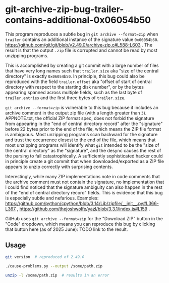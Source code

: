 # git-archive-zip-bug-trailer-contains-additional-0x06054b50

This program reproduces a subtle bug in `git archive --format=zip` when `trailer` contains an additional instance of the signature value `0x06054b50`.
https://github.com/git/git/blob/v2.49.0/archive-zip.c#L588-L603 .
The result is that the output `.zip` file is corrupted and cannot be read by most unzipping programs.

This is accomplished by creating a git commit with a large number of files that have very long names such that `trailer.size` aka "size of the central directory" is exactly `0x06054b50`.
In principle, this bug could also be reproduced with the field `trailer.offset` aka "offset of start of central directory with respect to the starting disk number",
or by the bytes appearing spanned across multiple fields, such as the last byte of `trailer.entries` and the first three bytes of `trailer.size`.

`git archive --format=zip` is vulnerable to this bug because it includes an archive comment in the output zip file (with a length greater than `3`).
APPNOTE.txt, the official ZIP format spec, does not forbid the signature from appearing in the "end of central directory record" after the "signature" before 22 bytes prior to the end of the file,
which means the ZIP file format is ambiguous.
Most unzipping programs scan backward for the signature and trust the occurrence closest to the end of the file,
which means that most unzipping programs will identify what `git` intended to be the "size of the central directory" as the "signature",
and the desync causes the rest of the parsing to fail catastrophically.
A sufficiently sophisticated hacker could in principle create a git commit that when downloaded/exported as a ZIP file appears to unzip correctly with surprising contents.

Interestingly, while many ZIP implementations note in code comments that the archive comment must not contain the signature,
no implementation that I could find noticed that the signature ambiguity can also happen in the rest of the "end of central directory record" fields.
This is evidence that this bug is especially subtle and nefarious.
Examples: https://github.com/python/cpython/blob/3.14/Lib/zipfile/__init__.py#L366-L367 , https://github.com/thejoshwolfe/yazl/blob/3.3.1/index.js#L159 .

GitHub uses `git archive --format=zip` for the "Download ZIP" button in the "Code" dropdown,
which means you can reproduce this bug by clicking that button here (as of 2025 June):
TODO link to the result.

## Usage

```bash
git version  # reproduced of 2.49.0

./cause-problems.py --output /some/path.zip

unzip -l /some/path.zip  # results in an error
```
